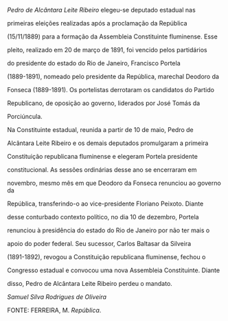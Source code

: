 

*Pedro de Alcântara Leite Ribeiro* elegeu-se deputado estadual nas

primeiras eleições realizadas após a proclamação da República

(15/11/1889) para a formação da Assembleia Constituinte fluminense. Esse

pleito, realizado em 20 de março de 1891, foi vencido pelos partidários

do presidente do estado do Rio de Janeiro, Francisco Portela

(1889-1891), nomeado pelo presidente da República, marechal Deodoro da

Fonseca (1889-1891). Os portelistas derrotaram os candidatos do Partido

Republicano, de oposição ao governo, liderados por José Tomás da

Porciúncula.



Na Constituinte estadual, reunida a partir de 10 de maio, Pedro de

Alcântara Leite Ribeiro e os demais deputados promulgaram a primeira

Constituição republicana fluminense e elegeram Portela presidente

constitucional. As sessões ordinárias desse ano se encerraram em

novembro, mesmo mês em que Deodoro da Fonseca renunciou ao governo da

República, transferindo-o ao vice-presidente Floriano Peixoto. Diante

desse conturbado contexto político, no dia 10 de dezembro, Portela

renunciou à presidência do estado do Rio de Janeiro por não ter mais o

apoio do poder federal. Seu sucessor, Carlos Baltasar da Silveira

(1891-1892), revogou a Constituição republicana fluminense, fechou o

Congresso estadual e convocou uma nova Assembleia Constituinte. Diante

disso, Pedro de Alcântara Leite Ribeiro perdeu o mandato.



*Samuel Silva Rodrigues de Oliveira*



FONTE: FERREIRA, M. *República*.

